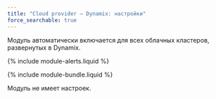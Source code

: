 ```yaml
---
title: "Cloud provider — Dynamix: настройки"
force_searchable: true
---
```


Модуль автоматически включается для всех облачных кластеров, развернутых в Dynamix.

{% include module-alerts.liquid %}

{% include module-bundle.liquid %}

Модуль не имеет настроек.

